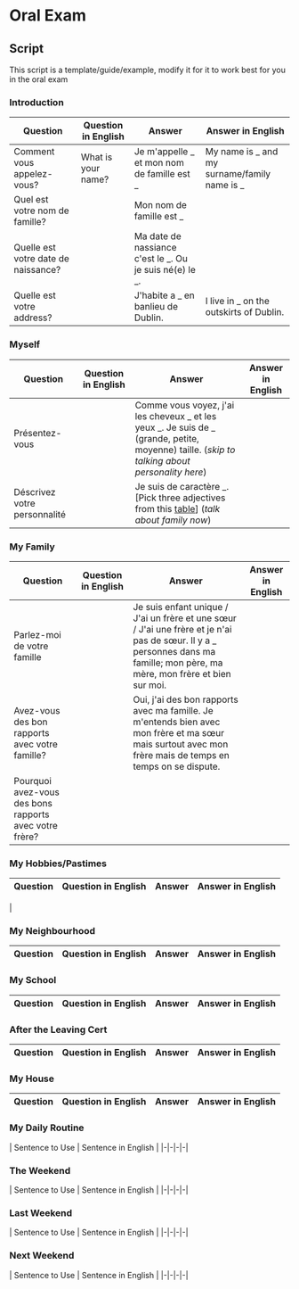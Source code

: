 # Oral Exam

## Script

This script is a template/guide/example, modify it for it to work best for you in the oral exam

### Introduction

| Question | Question in English | Answer | Answer in English |
|-|-|-|-|
| Comment vous appelez-vous? | What is your name? | Je m'appelle _ et mon nom de famille est _ | My name is _ and my surname/family name is _ |
| Quel est votre nom de famille? | | Mon nom de famille est _ | |
| Quelle est votre date de naissance? | | Ma date de nassiance c'est le _. Ou je suis né(e) le _. | |
| Quelle est votre address? | | J'habite a _ en banlieu de Dublin. | I live in _ on the outskirts of Dublin. |

### Myself

| Question | Question in English | Answer | Answer in English |
|-|-|-|-|
| Présentez-vous | | Comme vous voyez, j'ai les cheveux _ et les yeux _. Je suis de _ (grande, petite, moyenne) taille. (*skip to talking about personality here*) | |
| Déscrivez votre personnalité | | Je suis de caractère _. [Pick three adjectives from this [table](vocabulary/personality-adjectives.md)] (*talk about family now*)| |

### My Family

| Question | Question in English | Answer | Answer in English |
|-|-|-|-|
| Parlez-moi de votre famille | | Je suis enfant unique / J'ai un frère et une sœur / J'ai une frère et je n'ai pas de sœur. Il y a _ personnes dans ma famille; mon père, ma mère, mon frère et bien sur moi. | |
| Avez-vous des bon rapports avec votre famille? | | Oui, j'ai des bon rapports avec ma famille. Je m'entends bien avec mon frère et ma sœur mais surtout avec mon frère mais de temps en temps on se dispute. | |
| Pourquoi avez-vous des bons rapports avec votre frère? | | 

### My Hobbies/Pastimes

| Question | Question in English | Answer | Answer in English |
|-|-|-|-|
| 

### My Neighbourhood

| Question | Question in English | Answer | Answer in English |
|-|-|-|-|

### My School

| Question | Question in English | Answer | Answer in English |
|-|-|-|-|

### After the Leaving Cert

| Question | Question in English | Answer | Answer in English |
|-|-|-|-|

### My House

| Question | Question in English | Answer | Answer in English |
|-|-|-|-|

### My Daily Routine

| Sentence to Use | Sentence in English |
|-|-|-|-|

### The Weekend

| Sentence to Use | Sentence in English |
|-|-|-|-|

### Last Weekend

| Sentence to Use | Sentence in English |
|-|-|-|-|

### Next Weekend

| Sentence to Use | Sentence in English |
|-|-|-|-|
